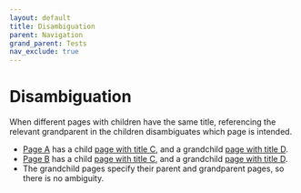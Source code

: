 ```yaml
---
layout: default
title: Disambiguation 
parent: Navigation
grand_parent: Tests
nav_exclude: true
---
```


# Disambiguation

When different pages with children have the same title, referencing the relevant grandparent in the children disambiguates which page is intended.

- [Page A](a/) has a child [page with title C](ca/), and a grandchild [page with title D](dca/).
- [Page B](b/) has a child [page with title C](cb/), and a grandchild [page with title D](dcb/).
- The grandchild pages specify their parent and grandparent pages, so there is no ambiguity.
